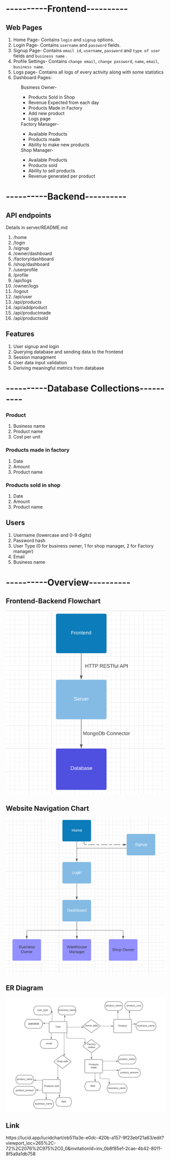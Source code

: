 <h1>----------Frontend----------</h1>

<h2>Web Pages </h2> 
<ol>
<li> Home Page- Contains <code>login</code> and <code>signup</code> options. </li>
<li> Login Page- Contains <code>username</code> and <code>password</code> fields. </li>
<li> Signup Page- Contains <code>email id</code>, <code>username</code>, <code>password</code> and <code>type of user</code> fields and <code>business name</code> . </li>
<li> Profile Settings-  Contains <code>change email</code>, <code>change password</code>,  <code>name</code>, <code>email</code>, <code>business name</code>.
<li> Logs page- Contains all logs of every activity along with some statistics
<li> Dashboard Pages:</li>
<ul>
Business Owner- 
<ul>
<li>Products Sold in Shop</li>
<li>Revenue Expected from each day</li>
<li>Products Made in Factory</li>
<li>Add new product</li>
<li>Logs page</li>
</ul>
 Factory Manager- 
<ul>
<li>Available Products</li>
<li>Products made</li>
<li>Ability to make new products</li>
</ul>
Shop Manager- 
<ul>
<li>Available Products</li>
<li>Products sold</li>
<li>Ability to sell products</li>
<li>Revenue generated per product</li>
</ul>
</ul>

</ol>
<h1>----------Backend----------</h1>

<h2>API endpoints</h2>
Details in server/README.md
<ol>
<li> /home</li>
<li> /login</li>
<li> /signup</li>
<li> /owner/dashboard</li>
<li> /factory/dashboard</li>
<li> /shop/dashboard</li>
<li> /userprofile</li>
<li> /profile</li>
<li> /api/logs</li>
<li> /owner/logs</li>
<li> /logout</li>
<li> /api/user</li>
<li> /api/products</li>
<li> /api/addproduct</li>
<li> /api/productmade</li>
<li> /api/productsold</li>
</ol>

<h2>Features</h2>
<ol>
<li> User signup and login</li>
<li> Querying database and sending data to the frontend</li>
<li> Session managment</li>
<li> User data input validation</li>
<li> Deriving meaningful metrics from database</li>
</ol>

<h1>----------Database Collections----------</h1>

<h3>Product</h3>
<ol>
<li> Business name</li>
<li> Product name</li>
<li> Cost per unit</li>
</ol>

<h3>Products made in factory</h3>
<ol>
<li> Date</li>
<li> Amount</li>
<li> Product name</li>
</ol>
<h3>Products sold in shop</h3>
<ol>
<li> Date</li>
<li> Amount</li>
<li> Product name</li>
</ol>

<h2>Users</h2>
<ol>
<li> Username (lowercase and 0-9 digits)</li>
<li> Password hash</li>
<li> User Type (0 for business owner, 1 for shop manager, 2 for Factory manager)</li>
<li> Email</li>
<li> Business name</li>
</ol>

<h1>----------Overview----------</h1>

<h2>Frontend-Backend Flowchart</h2>

![Frontend-Backend Flowchart](https://github.com/VanillaBase1lb/business_management/blob/main/documentation/Frontend-Backend%20Flowchart.png)

<h2>Website Navigation Chart</h2>

![Website Navigation Chart](https://github.com/VanillaBase1lb/business_management/blob/main/documentation/Website%20Navigation.png)

<h2>ER Diagram</h2>

![ER Diagram](https://github.com/VanillaBase1lb/business_management/blob/main/documentation/erdiagram.png)

<h2>Link</h2>
https://lucid.app/lucidchart/eb511a3e-e0dc-420b-a157-9f23ebf21a63/edit?viewport_loc=265%2C-72%2C2076%2C975%2C0_0&invitationId=inv_0b8f85e1-2cae-4b42-8011-8f5a9a1db758
